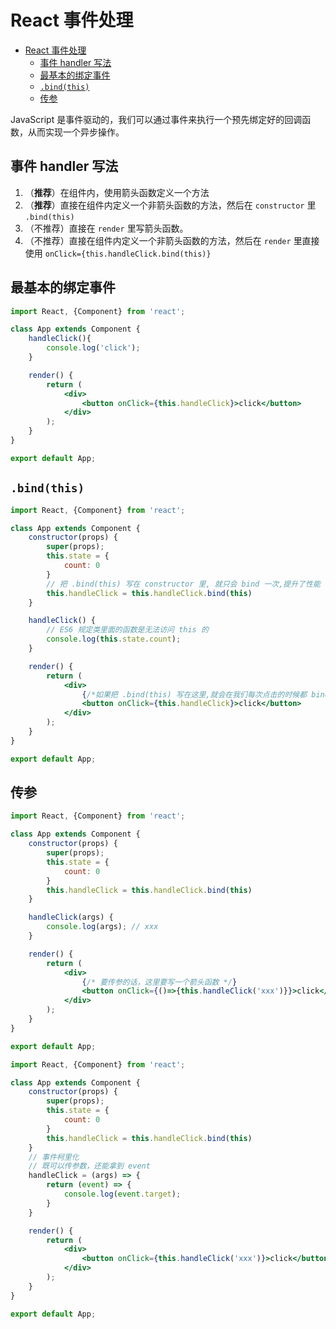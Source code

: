 # React 事件处理

- [React 事件处理](#react-事件处理)
  - [事件 handler 写法](#事件-handler-写法)
  - [最基本的绑定事件](#最基本的绑定事件)
  - [`.bind(this)`](#bindthis)
  - [传参](#传参)

JavaScript 是事件驱动的，我们可以通过事件来执行一个预先绑定好的回调函数，从而实现一个异步操作。

## 事件 handler 写法

1. （**推荐**）在组件内，使用箭头函数定义一个方法
2. （**推荐**）直接在组件内定义一个非箭头函数的方法，然后在 `constructor` 里 `.bind(this)`
3. （不推荐）直接在 `render` 里写箭头函数。
4. （不推荐）直接在组件内定义一个非箭头函数的方法，然后在 `render` 里直接使用 `onClick={this.handleClick.bind(this)}`

## 最基本的绑定事件

```jsx
import React, {Component} from 'react';

class App extends Component {
    handleClick(){
        console.log('click');
    }

    render() {
        return (
            <div>
                <button onClick={this.handleClick}>click</button>
            </div>
        );
    }
}

export default App;
```

## `.bind(this)`

```jsx
import React, {Component} from 'react';

class App extends Component {
    constructor(props) {
        super(props);
        this.state = {
            count: 0
        }
        // 把 .bind(this) 写在 constructor 里, 就只会 bind 一次,提升了性能
        this.handleClick = this.handleClick.bind(this)
    }

    handleClick() {
        // ES6 规定类里面的函数是无法访问 this 的
        console.log(this.state.count);
    }

    render() {
        return (
            <div>
                {/*如果把 .bind(this) 写在这里,就会在我们每次点击的时候都 bind 一次*/}
                <button onClick={this.handleClick}>click</button>
            </div>
        );
    }
}

export default App;
```

## 传参

```jsx
import React, {Component} from 'react';

class App extends Component {
    constructor(props) {
        super(props);
        this.state = {
            count: 0
        }
        this.handleClick = this.handleClick.bind(this)
    }

    handleClick(args) {
        console.log(args); // xxx
    }

    render() {
        return (
            <div>
                {/* 要传参的话，这里要写一个箭头函数 */}
                <button onClick={()=>{this.handleClick('xxx')}}>click</button>
            </div>
        );
    }
}

export default App;
```

```jsx
import React, {Component} from 'react';

class App extends Component {
    constructor(props) {
        super(props);
        this.state = {
            count: 0
        }
        this.handleClick = this.handleClick.bind(this)
    }
    // 事件柯里化
    // 既可以传参数，还能拿到 event
    handleClick = (args) => {
        return (event) => {
            console.log(event.target);
        }
    }

    render() {
        return (
            <div>
                <button onClick={this.handleClick('xxx')}>click</button>
            </div>
        );
    }
}

export default App;
```